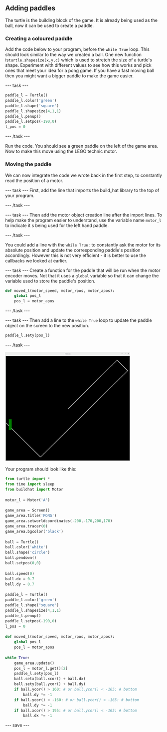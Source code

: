 ## Adding paddles

The turtle is the building block of the game.  It is already being used as the ball, now it can be used to create a paddle. 

### Creating a coloured paddle

Add the code below to your program, before the `while True` loop. This should look similar to the way we created a ball. One new function is`turtle.shapesize(x,y,c)` which is used to stretch the size of a turtle's shape. Experiment with different values to see how this works and pick ones that meet your idea for a pong game. If you have a fast moving ball then you might want a bigger paddle to make the game easier. 

--- task ---

```python
paddle_l = Turtle()
paddle_l.color('green')
paddle_l.shape('square')
paddle_l.shapesize(4,1,1)
paddle_l.penup()
paddle_l.setpos(-190,0)
l_pos = 0
```

--- /task ---

Run the code. You should see a green paddle on the left of the game area. Now to make this move using the LEGO technic motor.

### Moving the paddle

We can now integrate the code we wrote back in the first step, to constantly read the position of a motor. 

--- task ---
First, add the line that imports the build_hat library to the top of your program. 

--- /task ---

--- task ---
Then add the motor object creation line after the import lines. To help make the program easier to understand, use the variable name `motor_l` to indicate it s being used for the left hand paddle. 

--- /task ---

You could add a line with the `while True:` to constantly ask the motor for its absolute position and update the corresponding paddle's position accordingly. However this is not very efficient - it is better to use the callbacks we looked at earlier. 

--- task ---
Create a function for the paddle that will be run when the motor encoder moves. Not that it uses a `global` variable so that it can change the variable used to store the paddle's position. 

```python
def moved_l(motor_speed, motor_rpos, motor_apos):
    global pos_l
    pos_l = motor_apos

```

--- /task ---

--- task ---
Then add a line to the `while True` loop to update the paddle object on the screen to the new position. 

```python
paddle_l.sety(pos_l)

```

--- /task ---

![A view of the game window showing the trajectory of the ball and a green paddle on the left](images/bounce.png)

Your program should look like this:

```python
from turtle import *
from time import sleep
from buildhat import Motor

motor_l = Motor('A')

game_area = Screen()
game_area.title('PONG')
game_area.setworldcoordinates(-200,-170,200,170)
game_area.tracer(0)
game_area.bgcolor('black')

ball = Turtle()
ball.color('white')
ball.shape('circle')
ball.pendown()
ball.setpos(0,0)

ball.speed(0)
ball.dx = 0.7
ball.dy = 0.7

paddle_l = Turtle()
paddle_l.color('green')
paddle_l.shape("square")
paddle_l.shapesize(4,1,1)
paddle_l.penup()
paddle_l.setpos(-190,0)
l_pos = 0

def moved_l(motor_speed, motor_rpos, motor_apos):
    global pos_l
    pos_l = motor_apos

while True:
    game_area.update()
    pos_l = motor_l.get()[2]
    paddle_l.sety(pos_l)
    ball.setx(ball.xcor() + ball.dx)
    ball.sety(ball.ycor() + ball.dy)
    if ball.ycor() > 160: # or ball.ycor() < -165: # bottom
        ball.dy *= -1
    if ball.ycor() < -160: # or ball.ycor() < -165: # bottom
        ball.dy *= -1
    if ball.xcor() > 195: # or ball.ycor() < -165: # bottom
        ball.dx *= -1
```

--- save ---